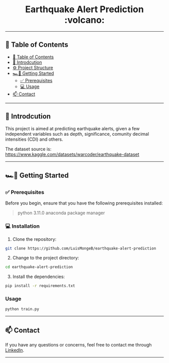
<div align="center">
<h1 align="center">
<br>
Earthquake Alert Prediction :volcano:
</h1>
</div>


---
## 📍 Table of Contents
- [📍 Table of Contents](#-table-of-contents)
- [👋 Introdcution](#-introdcution)
- [⚙️ Project Structure](#️-project-structure)
- [🏎💨 Getting Started](#-getting-started)
  - [✅ Prerequisites](#-prerequisites)
  - [💻 Usage](#-installation)
- [📫 Contact](#-contact)

---

## 👋 Introdcution

This project is aimed at predicting earthquake alerts, given a few independent variables such as depth, significance, comunity decimal intensities (CDI) and others.

The dataset source is: https://www.kaggle.com/datasets/warcoder/earthquake-dataset

---

## 🏎💨 Getting Started

### ✅ Prerequisites

Before you begin, ensure that you have the following prerequisites installed:
> python 3.11.0
> anaconda package manager

### 💻 Installation

1. Clone the repository:
```sh
git clone https://github.com/LuisMongeB/earthquake-alert-prediction
```

2. Change to the project directory:
```sh
cd earthquake-alert-prediction
```

3. Install the dependencies:
```sh
pip install -r requirements.txt
```

### Usage

```sh
python train.py
```

<hr />


## 📫 Contact

If you have any questions or concerns, feel free to contact me through [LinkedIn](https://www.linkedin.com/in/luis-diego-monge-bolanos/).

---
